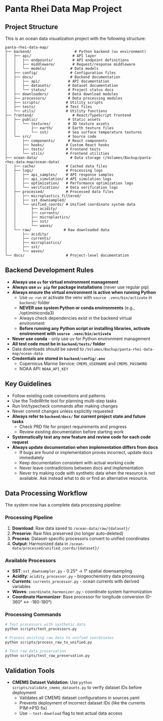 # Panta Rhei Data Map Project

## Project Structure
This is an ocean data visualization project with the following structure:

```
panta-rhei-data-map/
├── backend/                    # Python backend (uv environment)
│   ├── api/                   # API layer
│   │   ├── endpoints/         # API endpoint definitions
│   │   ├── middleware/        # Request/response middleware
│   │   └── models/           # Data models
│   ├── config/               # Configuration files
│   ├── docs/                 # Backend documentation
│   │   ├── api/             # API documentation
│   │   ├── datasets/        # Dataset documentation
│   │   └── status/          # Project status docs
│   ├── downloaders/         # Data download modules
│   ├── processors/          # Data processing modules
│   ├── scripts/            # Utility scripts
│   ├── tests/              # Test files
│   └── utils/              # Utility functions
├── frontend/                  # React/TypeScript frontend
│   ├── public/              # Static assets
│   │   └── textures/        # 3D texture assets
│   │       ├── earth/       # Earth texture files
│   │       └── sst/         # Sea surface temperature textures
│   └── src/                 # Source code
│       ├── components/      # React components
│       ├── hooks/          # Custom React hooks
│       ├── tests/          # Frontend tests
│       └── utils/          # Frontend utilities
├── ocean-data/               # Data storage (/Volumes/Backup/panta-rhei-data-map/ocean-data)
│   ├── cache/              # Cached data files
│   ├── logs/               # Processing logs
│   │   ├── api_samples/    # API response samples
│   │   ├── api_simulation/ # API simulation logs
│   │   ├── optimization/   # Performance optimization logs
│   │   └── verification/   # Data verification logs
│   ├── processed/          # Processed data files
│   │   ├── microplastics_filtered/
│   │   ├── sst_downsampled/
│   │   └── unified_coords/ # Unified coordinate system data
│   │       ├── acidity/
│   │       ├── currents/
│   │       ├── microplastics/
│   │       ├── sst/
│   │       └── waves/
│   └── raw/               # Raw downloaded data
│       ├── acidity/
│       ├── currents/
│       ├── microplastics/
│       ├── sst/
│       └── waves/
└── docs/                   # Project-level documentation
```

## Backend Development Rules
- **Always use `uv` for virtual environment management**
- **Always use `uv pip` for package installations** (never use regular pip)
- **Always ensure the virtual environment is active when running Python**
  - Use `uv run` or activate the venv with `source .venv/bin/activate` in `backend/` folder
  - **NEVER use system Python or conda environments** (e.g., /opt/miniconda3)
  - Always check dependencies exist in the backend virtual environment
  - **Before running any Python script or installing libraries, activate environment with `source .venv/bin/activate`**
- **Never use conda** - only use uv for Python environment management
- **All test code must be in `backend/tests/` folder**
- Data downloads should be saved to `/Volumes/Backup/panta-rhei-data-map/ocean-data`
- **Credentials are stored in `backend/config/.env`**
  - Copernicus Marine Service: `CMEMS_USERNAME` and `CMEMS_PASSWORD`
  - NOAA API: `NOAA_API_KEY`

## Key Guidelines
- Follow existing code conventions and patterns
- Use the TodoWrite tool for planning multi-step tasks
- Run lint/typecheck commands after making changes
- Never commit changes unless explicitly requested
- **Always refer to `backend/docs/` for current project state and future tasks**
  - Check PRD file for project requirements and progress
  - Review existing documentation before starting work
- **Systematically test any new feature and review code for each code request**
- **Always update documentation when implementation differs from docs**
  - If bugs are found or implementation proves incorrect, update docs immediately
  - Keep documentation consistent with actual working code
  - Never leave contradictions between docs and implementation
  - Never try making code with synthetic data when the resource is not available. Ask instead what to do or find an alternative resource.

## Data Processing Workflow
The system now has a complete data processing pipeline:

### Processing Pipeline
1. **Download**: Raw data saved to `/ocean-data/raw/{dataset}/`
2. **Preserve**: Raw files preserved (no longer auto-deleted)
3. **Process**: Dataset-specific processors convert to unified coordinates
4. **Output**: Harmonized data in `/ocean-data/processed/unified_coords/{dataset}/`

### Available Processors
- **SST**: `sst_downsampler.py` - 0.25° → 1° spatial downsampling
- **Acidity**: `acidity_processor.py` - biogeochemistry data processing
- **Currents**: `currents_processor.py` - ocean currents with derived variables
- **Waves**: `coordinate_harmonizer.py` - coordinate system harmonization
- **Coordinate Harmonizer**: Base processor for longitude conversion (0-360° ↔ -180-180°)

### Processing Commands
```bash
# Test processors with synthetic data
python scripts/test_processors.py

# Process existing raw data to unified coordinates
python scripts/process_raw_to_unified.py

# Test raw data preservation
python scripts/test_raw_preservation.py
```

## Validation Tools
- **CMEMS Dataset Validation**: Use `python scripts/validate_cmems_datasets.py` to verify dataset IDs before deployment
  - Validates all CMEMS dataset configurations in sources.yaml
  - Prevents deployment of incorrect dataset IDs (like the currents P1M→P1D fix)
  - Use `--test-download` flag to test actual data access